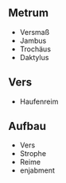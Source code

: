 
## Metrum
- Versmaß
- Jambus
- Trochäus
- Daktylus

## Vers
- Haufenreim

## Aufbau
- Vers
- Strophe
- Reime
- enjabment
